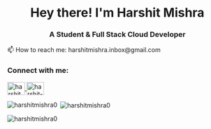 <h1 align="center">Hey there! I'm Harshit Mishra</h1>
<h3 align="center">A Student & Full Stack Cloud Developer</h3>
📫 How to reach me: harshitmishra.inbox@gmail.com
<h3 align="left">Connect with me:</h3>
<p align="left">
  <a href="https://twitter.com/harshit4India" target="_blank">
    <img align="center" src="https://raw.githubusercontent.com/rahuldkjain/github-profile-readme-generator/master/src/images/icons/Social/twitter.svg" alt="harshit4India" height="30" width="40" />
  </a>
  <a href="https://www.linkedin.com/in/harshit-mishra-4a3039214" target="_blank">
    <img align="center" src="https://raw.githubusercontent.com/rahuldkjain/github-profile-readme-generator/master/src/images/icons/Social/linked-in-alt.svg" alt="harshit-mishra" height="30" width="40" />
  </a>
</p>
<p><img align="left" src="https://github-readme-stats.vercel.app/api/top-langs?username=harshitmishra0&show_icons=true&locale=en&layout=compact" alt="harshitmishra0" /></p>
<p>&nbsp;<img align="center" src="https://github-readme-stats.vercel.app/api?username=harshitmishra0&show_icons=true&locale=en" alt="harshitmishra0" /></p>
<p><img align="center" src="https://github-readme-streak-stats.herokuapp.com/?user=harshitmishra0&" alt="harshitmishra0" /></p>
<!---
HarshitMishra0/HarshitMishra0 is a ✨ special ✨ repository because its `README.md` (this file) appears on your GitHub profile.
You can click the Preview link to take a look at your changes.
--->
